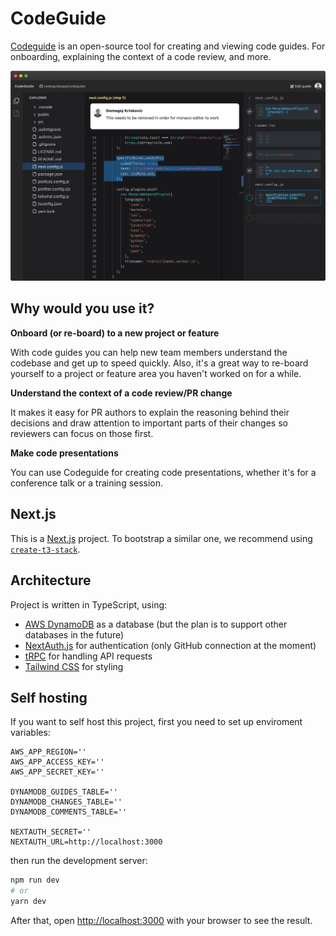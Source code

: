 # CodeGuide

[Codeguide](https://codeguide.app) is an open-source tool for creating and viewing code guides. For onboarding, explaining the context of a code review, and more.

![CodeGuide](/public/landing/editor-2.png)

## Why would you use it?

**Onboard (or re-board) to a new project or feature**

With code guides you can help new team members understand the codebase and get up to speed quickly. Also, it's a great way to re-board yourself to a project or feature area you haven't worked on for a while.

**Understand the context of a code review/PR change**

It makes it easy for PR authors to explain the reasoning behind their decisions and draw attention to important parts of their changes so reviewers can focus on those first.

**Make code presentations**

You can use Codeguide for creating code presentations, whether it's for a conference talk or a training session.

## Next.js

This is a [Next.js](https://nextjs.org/) project. To bootstrap a similar one, we recommend using [`create-t3-stack`](https://github.com/t3-oss/create-t3-app).

## Architecture

Project is written in TypeScript, using:

- [AWS DynamoDB](https://aws.amazon.com/dynamodb/) as a database (but the plan is to support other databases in the future)
- [NextAuth.js](https://next-auth.js.org/) for authentication (only GitHub connection at the moment)
- [tRPC](https://trpc.io/) for handling API requests
- [Tailwind CSS](https://tailwindcss.com/) for styling

## Self hosting

If you want to self host this project, first you need to set up enviroment variables:

```
AWS_APP_REGION=''
AWS_APP_ACCESS_KEY=''
AWS_APP_SECRET_KEY=''

DYNAMODB_GUIDES_TABLE=''
DYNAMODB_CHANGES_TABLE=''
DYNAMODB_COMMENTS_TABLE=''

NEXTAUTH_SECRET=''
NEXTAUTH_URL=http://localhost:3000
```

then run the development server:

```bash
npm run dev
# or
yarn dev
```

After that, open [http://localhost:3000](http://localhost:3000) with your browser to see the result.
